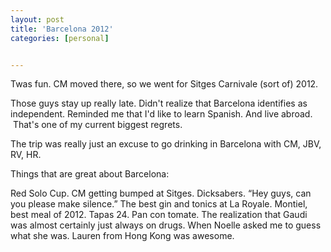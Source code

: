 ```yaml
---
layout: post
title: 'Barcelona 2012'
categories: [personal]


---
```


Twas fun. CM moved there, so we went for Sitges Carnivale (sort of) 2012.

Those guys stay up really late. Didn't realize that Barcelona identifies as independent. Reminded me that I'd like to learn Spanish. And live abroad.  That's one of my current biggest regrets.

The trip was really just an excuse to go drinking in Barcelona with CM, JBV, RV, HR.

Things that are great about Barcelona:

Red Solo Cup. CM getting bumped at Sitges. Dicksabers. “Hey guys, can you please make silence.” The best gin and tonics at La Royale. Montiel, best meal of 2012. Tapas 24. Pan con tomate. The realization that Gaudi was almost certainly just always on drugs. When Noelle asked me to guess what she was. Lauren from Hong Kong was awesome.
<div></div>
